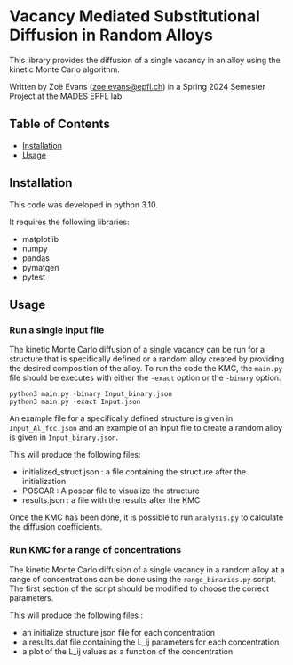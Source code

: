# Vacancy Mediated Substitutional Diffusion in Random Alloys

This library provides the diffusion of a single vacancy in an alloy using the kinetic Monte Carlo algorithm. 

Written by Zoë Evans (zoe.evans@epfl.ch) in a Spring 2024 Semester Project at the MADES EPFL lab.

## Table of Contents

- [Installation](#installation)
- [Usage](#usage)

## Installation

This code was developed in python 3.10.

It requires the following libraries:

- matplotlib
- numpy
- pandas
- pymatgen
- pytest


## Usage

### Run a single input file

The kinetic Monte Carlo diffusion of a single vacancy can be run for a structure that is specifically defined or a random alloy created by providing the desired composition of the alloy.
To run the code the KMC, the `main.py` file should be executes with either the `-exact` option or the `-binary` option.


```
python3 main.py -binary Input_binary.json
python3 main.py -exact Input.json
```

An example file for a specifically defined structure is given in `Input_Al_fcc.json` and an example of an input file to create a random alloy is given in `Input_binary.json`.

This will produce the following files:

 - initialized_struct.json :  a file containing the structure after the initialization.
 - POSCAR : A poscar file to visualize the structure
 - results.json : a file with the results after the KMC

Once the KMC has been done, it is possible to run `analysis.py` to calculate the diffusion coefficients.


### Run KMC for a range of concentrations

The kinetic Monte Carlo diffusion of a single vacancy in a random alloy at a range of concentrations can be done using the `range_binaries.py` script.
The first section of the script should be modified to choose the correct parameters.

This will produce the following files :

- an initialize structure json file for each concentration
- a results.dat file containing the L_ij parameters for each concentration
- a plot of the L_ij values as a function of the concentration
